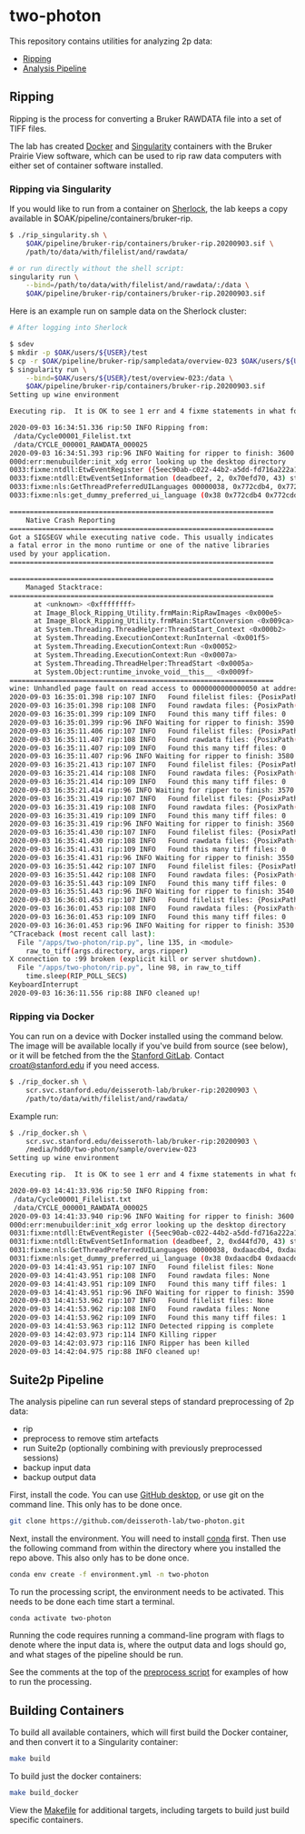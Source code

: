 # two-photon

This repository contains utilities for analyzing 2p data:

- [Ripping](#ripping)
- [Analysis Pipeline](#analysis-pipeline)

## Ripping

Ripping is the process for converting a Bruker RAWDATA file into a set of TIFF files.

The lab has created [Docker](https://www.docker.com/) and
[Singularity](https://sylabs.io/docs/) containers with the Bruker Prairie View software,
which can be used to rip raw data computers with either set of container software installed.

### Ripping via Singularity

If you would like to run from a container on [Sherlock](https://www.sherlock.stanford.edu/),
the lab keeps a copy available in \$OAK/pipeline/containers/bruker-rip.

```bash
$ ./rip_singularity.sh \
    $OAK/pipeline/bruker-rip/containers/bruker-rip.20200903.sif \
    /path/to/data/with/filelist/and/rawdata/

# or run directly without the shell script:
singularity run \
    --bind=/path/to/data/with/filelist/and/rawdata/:/data \
    $OAK/pipeline/bruker-rip/containers/bruker-rip.20200903.sif
```

Here is an example run on sample data on the Sherlock cluster:

```bash
# After logging into Sherlock

$ sdev
$ mkdir -p $OAK/users/${USER}/test
$ cp -r $OAK/pipeline/bruker-rip/sampledata/overview-023 $OAK/users/${USER}/test
$ singularity run \
    --bind=$OAK/users/${USER}/test/overview-023:/data \
    $OAK/pipeline/bruker-rip/containers/bruker-rip.20200903.sif
Setting up wine environment

Executing rip.  It is OK to see 1 err and 4 fixme statements in what follows

2020-09-03 16:34:51.336 rip:50 INFO Ripping from:
 /data/Cycle00001_Filelist.txt
 /data/CYCLE_000001_RAWDATA_000025
2020-09-03 16:34:51.393 rip:96 INFO Waiting for ripper to finish: 3600 seconds remaining
000d:err:menubuilder:init_xdg error looking up the desktop directory
0033:fixme:ntdll:EtwEventRegister ({5eec90ab-c022-44b2-a5dd-fd716a222a15}, 0x70e1000, 0x70f2030, 0x70f2050) stub.
0033:fixme:ntdll:EtwEventSetInformation (deadbeef, 2, 0x70efd70, 43) stub
0033:fixme:nls:GetThreadPreferredUILanguages 00000038, 0x772cdb4, 0x772cdd0 0x772cdb0
0033:fixme:nls:get_dummy_preferred_ui_language (0x38 0x772cdb4 0x772cdd0 0x772cdb0) returning a dummy value (current locale)

=================================================================
	Native Crash Reporting
=================================================================
Got a SIGSEGV while executing native code. This usually indicates
a fatal error in the mono runtime or one of the native libraries
used by your application.
=================================================================

=================================================================
	Managed Stacktrace:
=================================================================
	  at <unknown> <0xffffffff>
	  at Image_Block_Ripping_Utility.frmMain:RipRawImages <0x000e5>
	  at Image_Block_Ripping_Utility.frmMain:StartConversion <0x009ca>
	  at System.Threading.ThreadHelper:ThreadStart_Context <0x000b2>
	  at System.Threading.ExecutionContext:RunInternal <0x001f5>
	  at System.Threading.ExecutionContext:Run <0x00052>
	  at System.Threading.ExecutionContext:Run <0x0007a>
	  at System.Threading.ThreadHelper:ThreadStart <0x0005a>
	  at System.Object:runtime_invoke_void__this__ <0x0009f>
=================================================================
wine: Unhandled page fault on read access to 0000000000000050 at address 000000007BC519B5 (thread 0033), starting debugger...
2020-09-03 16:35:01.398 rip:107 INFO   Found filelist files: {PosixPath('/data/Cycle00001_Filelist.txt')}
2020-09-03 16:35:01.398 rip:108 INFO   Found rawdata files: {PosixPath('/data/CYCLE_000001_RAWDATA_000025')}
2020-09-03 16:35:01.399 rip:109 INFO   Found this many tiff files: 0
2020-09-03 16:35:01.399 rip:96 INFO Waiting for ripper to finish: 3590 seconds remaining
2020-09-03 16:35:11.406 rip:107 INFO   Found filelist files: {PosixPath('/data/Cycle00001_Filelist.txt')}
2020-09-03 16:35:11.407 rip:108 INFO   Found rawdata files: {PosixPath('/data/CYCLE_000001_RAWDATA_000025')}
2020-09-03 16:35:11.407 rip:109 INFO   Found this many tiff files: 0
2020-09-03 16:35:11.407 rip:96 INFO Waiting for ripper to finish: 3580 seconds remaining
2020-09-03 16:35:21.413 rip:107 INFO   Found filelist files: {PosixPath('/data/Cycle00001_Filelist.txt')}
2020-09-03 16:35:21.414 rip:108 INFO   Found rawdata files: {PosixPath('/data/CYCLE_000001_RAWDATA_000025')}
2020-09-03 16:35:21.414 rip:109 INFO   Found this many tiff files: 0
2020-09-03 16:35:21.414 rip:96 INFO Waiting for ripper to finish: 3570 seconds remaining
2020-09-03 16:35:31.419 rip:107 INFO   Found filelist files: {PosixPath('/data/Cycle00001_Filelist.txt')}
2020-09-03 16:35:31.419 rip:108 INFO   Found rawdata files: {PosixPath('/data/CYCLE_000001_RAWDATA_000025')}
2020-09-03 16:35:31.419 rip:109 INFO   Found this many tiff files: 0
2020-09-03 16:35:31.419 rip:96 INFO Waiting for ripper to finish: 3560 seconds remaining
2020-09-03 16:35:41.430 rip:107 INFO   Found filelist files: {PosixPath('/data/Cycle00001_Filelist.txt')}
2020-09-03 16:35:41.430 rip:108 INFO   Found rawdata files: {PosixPath('/data/CYCLE_000001_RAWDATA_000025')}
2020-09-03 16:35:41.431 rip:109 INFO   Found this many tiff files: 0
2020-09-03 16:35:41.431 rip:96 INFO Waiting for ripper to finish: 3550 seconds remaining
2020-09-03 16:35:51.442 rip:107 INFO   Found filelist files: {PosixPath('/data/Cycle00001_Filelist.txt')}
2020-09-03 16:35:51.442 rip:108 INFO   Found rawdata files: {PosixPath('/data/CYCLE_000001_RAWDATA_000025')}
2020-09-03 16:35:51.443 rip:109 INFO   Found this many tiff files: 0
2020-09-03 16:35:51.443 rip:96 INFO Waiting for ripper to finish: 3540 seconds remaining
2020-09-03 16:36:01.453 rip:107 INFO   Found filelist files: {PosixPath('/data/Cycle00001_Filelist.txt')}
2020-09-03 16:36:01.453 rip:108 INFO   Found rawdata files: {PosixPath('/data/CYCLE_000001_RAWDATA_000025')}
2020-09-03 16:36:01.453 rip:109 INFO   Found this many tiff files: 0
2020-09-03 16:36:01.453 rip:96 INFO Waiting for ripper to finish: 3530 seconds remaining
^CTraceback (most recent call last):
  File "/apps/two-photon/rip.py", line 135, in <module>
    raw_to_tiff(args.directory, args.ripper)
X connection to :99 broken (explicit kill or server shutdown).
  File "/apps/two-photon/rip.py", line 98, in raw_to_tiff
    time.sleep(RIP_POLL_SECS)
KeyboardInterrupt
2020-09-03 16:36:11.556 rip:88 INFO cleaned up!
```

### Ripping via Docker

You can run on a device with Docker installed using the command below. The image
will be available locally if you've build from source (see below), or it will be
fetched from the the [Stanford GitLab](https://code.stanford.edu/deisseroth-lab/bruker-rip). Contact croat@stanford.edu if you need access.

```bash
$ ./rip_docker.sh \
    scr.svc.stanford.edu/deisseroth-lab/bruker-rip:20200903 \
    /path/to/data/with/filelist/and/rawdata/
```

Example run:

```bash
$ ./rip_docker.sh \
    scr.svc.stanford.edu/deisseroth-lab/bruker-rip:20200903 \
    /media/hdd0/two-photon/sample/overview-023
Setting up wine environment

Executing rip.  It is OK to see 1 err and 4 fixme statements in what follows

2020-09-03 14:41:33.936 rip:50 INFO Ripping from:
 /data/Cycle00001_Filelist.txt
 /data/CYCLE_000001_RAWDATA_000025
2020-09-03 14:41:33.940 rip:96 INFO Waiting for ripper to finish: 3600 seconds remaining
000d:err:menubuilder:init_xdg error looking up the desktop directory
0031:fixme:ntdll:EtwEventRegister ({5eec90ab-c022-44b2-a5dd-fd716a222a15}, 0xd441000, 0xd452030, 0xd452050) stub.
0031:fixme:ntdll:EtwEventSetInformation (deadbeef, 2, 0xd44fd70, 43) stub
0031:fixme:nls:GetThreadPreferredUILanguages 00000038, 0xdaacdb4, 0xdaacdd0 0xdaacdb0
0031:fixme:nls:get_dummy_preferred_ui_language (0x38 0xdaacdb4 0xdaacdd0 0xdaacdb0) returning a dummy value (current locale)
2020-09-03 14:41:43.951 rip:107 INFO   Found filelist files: None
2020-09-03 14:41:43.951 rip:108 INFO   Found rawdata files: None
2020-09-03 14:41:43.951 rip:109 INFO   Found this many tiff files: 1
2020-09-03 14:41:43.951 rip:96 INFO Waiting for ripper to finish: 3590 seconds remaining
2020-09-03 14:41:53.962 rip:107 INFO   Found filelist files: None
2020-09-03 14:41:53.962 rip:108 INFO   Found rawdata files: None
2020-09-03 14:41:53.962 rip:109 INFO   Found this many tiff files: 1
2020-09-03 14:41:53.963 rip:112 INFO Detected ripping is complete
2020-09-03 14:42:03.973 rip:114 INFO Killing ripper
2020-09-03 14:42:03.973 rip:116 INFO Ripper has been killed
2020-09-03 14:42:04.975 rip:88 INFO cleaned up!
```

## Suite2p Pipeline

The analysis pipeline can run several steps of standard preprocessing of 2p data:

- rip
- preprocess to remove stim artefacts
- run Suite2p (optionally combining with previously preprocessed sessions)
- backup input data
- backup output data

First, install the code. You can use [GitHub desktop](https://desktop.github.com/), or use git on the command line. This only has to be done once.

```bash
git clone https://github.com/deisseroth-lab/two-photon.git
```

Next, install the environment. You will need to install [conda](https://docs.conda.io/en/latest/) first. Then
use the following command from within the directory where you installed the repo above. This also only has
to be done once.

```bash
conda env create -f environment.yml -n two-photon
```

To run the processing script, the environment needs to be activated. This needs to be done each time start a terminal.

```
conda activate two-photon
```

Running the code requires running a command-line program with flags to denote where the input data is, where the output
data and logs should go, and what stages of the pipeline should be run.

See the comments at the top of the [preprocess script](https://github.com/deisseroth-lab/two-photon/blob/master/app/process.py)
for examples of how to run the processing.

## Building Containers

To build all available containers, which will first build the Docker container, and then convert it
to a Singularity container:

```bash
make build
```

To build just the docker containers:

```bash
make build_docker
```

View the [Makefile](Makefile) for additional targets, including targets to build just build specific containers.
